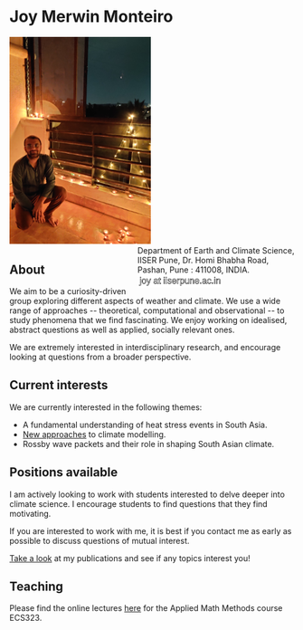 # Joy Merwin Monteiro

<p style="text-align:left;">
  <img src="media/profile.jpg" width="250"/>
    <span style="float:right;">
  Department of Earth and Climate Science,<br>
  IISER Pune, Dr. Homi Bhabha Road,<br>
  Pashan, Pune : 411008, INDIA. <br>
  <img src="media/contact.png" width="150"/>

  </span>
</p>

## About
We aim to be a curiosity-driven group exploring different aspects of weather and climate.
We use a wide range of approaches -- theoretical, computational and observational -- to study
phenomena that we find fascinating. We enjoy working on idealised, abstract questions as well
as applied, socially relevant ones.

We are extremely interested in interdisciplinary research, and encourage looking at questions
from a broader perspective.

## Current interests
We are currently interested in the following themes:
* A fundamental understanding of heat stress events in South Asia.
* [New approaches](https://github.com/CliMT/climt) to climate modelling.
* Rossby wave packets and their role in shaping South Asian climate.

## Positions available
I am actively looking to work with students interested to delve deeper into climate
science. I encourage students to find questions that they find motivating. 

If you  are interested to work with me,
it is best if you contact me as early as possible to discuss questions of mutual interest.

[Take a look](https://scholar.google.com/citations?user=bMU4QficRmcC&hl=en) at my publications
and see if any topics interest you!

## Teaching
Please find the online lectures [here](./ecs323.md) for the Applied Math Methods course ECS323.
